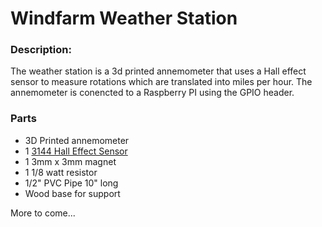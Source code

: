 # Windfarm Weather Station

### Description:
The weather station is a 3d printed annemometer that uses a Hall effect sensor to measure rotations which are translated into miles per hour. The annemometer is conencted to a Raspberry PI using the GPIO header.

### Parts
* 3D Printed annemometer
* 1 [3144 Hall Effect Sensor](https://www.amazon.com/gp/product/B00ATNJH20/ref=oh_aui_search_detailpage?ie=UTF8&psc=1)
* 1 3mm x 3mm magnet
* 1 1/8 watt resistor
* 1/2" PVC Pipe 10" long
* Wood base for support

More to come...
